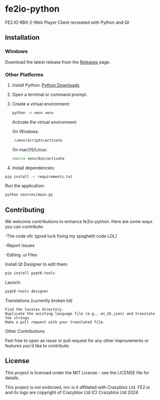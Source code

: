 # fe2io-python
 FE2.IO RBX-2-Web Player Client recreated with Python and Qt

## Installation

### Windows

Download the latest release from the [Releases]() page.

### Other Platforms

1. Install Python: [Python Downloads](https://www.python.org/downloads/)
2. Open a terminal or command prompt.
3. Create a virtual environment:

    ```bash
    python -m venv venv
    ```
    Activate the virtual environment:

    On Windows:

    ```ps1
    .\venv\Scripts\activate
    ```
    On macOS/Linux:

    ```bash
    source venv/bin/activate
    ```
        
        

4. Install dependencies:

```bash
pip install -r requirements.txt
```
Run the application:

```bash
python sources/main.py
```


## Contributing

We welcome contributions to enhance fe2io-python. Here are some ways you can contribute:

-The code ofc (good luck fixing my spaghetti code LOL)

-Report Issues

-Editing .ui Files

Install Qt Designer to edit them: 
```bash
pip install pyqt6-tools
```
Launch:
```bash
pyqt6-tools designer
```


Translations (currently broken lol)

    Find the locales directory.
    Duplicate the existing language file (e.g., en_US.json) and translate the strings.
    Make a pull request with your translated file.

Other Contributions

Feel free to open an issue or pull request for any other improvements or features you'd like to contribute.

## License

This project is licensed under the MIT License - see the LICENSE file for details.

This project is not endorsed, nor is it affiliated with Crazyblox Ltd. FE2.io and its logo are copyright of Crazyblox Ltd
(C) Crazyblox Ltd 2024
